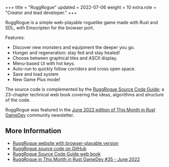 +++
title = "RuggRogue"
updated = 2022-07-06
weight = 10
extra.role = "Creator and lead developer."
+++

RuggRogue is a simple web-playable roguelike game made with Rust and SDL, with Emscripten for the browser port.

Features:

- Discover new monsters and equipment the deeper you go.
- Hunger and regeneration: stay fed and stay healed!
- Choose between graphical tiles and ASCII display.
- Menu-based UI with hot keys.
- Auto-run to quickly follow corridors and cross open space.
- Save and load system
- New Game Plus mode!

The source code is complemented by the [RuggRogue Source Code Guide](https://tung.github.io/ruggrogue/source-code-guide/); a 23-chapter technical web book covering the ideas, algorithms and structure of the code.

<!-- more -->

RuggRogue was featured in the [June 2022 edition of This Month in Rust GameDev](https://gamedev.rs/news/035/#ruggrogue) community newsletter.

## More Information

- [RuggRogue website with browser-playable version](https://tung.github.io/ruggrogue/)
- [RuggRogue source code on GitHub](https://github.com/tung/ruggrogue)
- [RuggRogue Source Code Guide web book](https://tung.github.io/ruggrogue/source-code-guide/)
- [RuggRogue in This Month in Rust GameDev #35 - June 2022](https://gamedev.rs/news/035/#ruggrogue)
